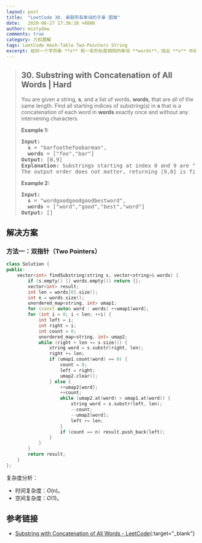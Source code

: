 ```yaml
---
layout: post
title:  "LeetCode 30. 串联所有单词的子串 困难"
date:   2020-06-27 17:36:16 +0800
author: mistydew
comments: true
category: 力扣题解
tags: LeetCode Hash-Table Two-Pointers String
excerpt: 给你一个字符串 **s** 和一系列长度相同的单词 **words**。找出 **s** 中由 **words** 里每个单词串联成子串的所有起始位置。
---
```

> ## 30. Substring with Concatenation of All Words | Hard
> 
> You are given a string, **s**, and a list of words, **words**, that are all of the same length. Find all starting indices of substring(s) in **s** that is a concatenation of each word in **words** exactly once and without any intervening characters.
> 
> **Example 1:**
> 
> <pre>
> <strong>Input:</strong>
>   <strong>s</strong> = "barfoothefoobarman",
>   <strong>words</strong> = ["foo","bar"]
> <strong>Output:</strong> [0,9]
> <strong>Explanation:</strong> Substrings starting at index 0 and 9 are "barfoo" and "foobar" respectively.
> The output order does not matter, returning [9,0] is fine too.
> </pre>
> 
> **Example 2:**
> 
> <pre>
> <strong>Input:</strong>
>   <strong>s</strong> = "wordgoodgoodgoodbestword",
>   <strong>words</strong> = ["word","good","best","word"]
> <strong>Output:</strong> []
> </pre>

## 解决方案

### 方法一：双指针（Two Pointers）

```cpp
class Solution {
public:
    vector<int> findSubstring(string s, vector<string>& words) {
        if (s.empty() || words.empty()) return {};
        vector<int> result;
        int len = words[0].size();
        int n = words.size();
        unordered_map<string, int> umap1;
        for (const auto& word : words) ++umap1[word];
        for (int i = 0; i < len; ++i) {
            int left = i;
            int right = i;
            int count = 0;
            unordered_map<string, int> umap2;
            while (right + len <= s.size()) {
                string word = s.substr(right, len);
                right += len;
                if (umap1.count(word) == 0) {
                    count = 0;
                    left = right;
                    umap2.clear();
                } else {
                    ++umap2[word];
                    ++count;
                    while (umap2.at(word) > umap1.at(word)) {
                        string word = s.substr(left, len);
                        --count;
                        --umap2[word];
                        left += len;
                    }
                    if (count == n) result.push_back(left);
                }
            }
        }
        return result;
    }
};
```

复杂度分析：
* 时间复杂度：_O_(n)。
* 空间复杂度：_O_(1)。

## 参考链接

* [Substring with Concatenation of All Words - LeetCode](https://leetcode.com/problems/substring-with-concatenation-of-all-words/){:target="_blank"}
